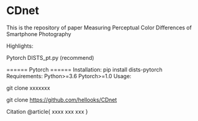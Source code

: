 # CDnet

This is the repository of paper Measuring Perceptual Color Differences of Smartphone Photography

Highlights:


Pytorch DISTS_pt.py (recommend)

====== Pytorch ======
Installation:
pip install dists-pytorch
Requirements:
Python>=3.6
Pytorch>=1.0
Usage:

git clone xxxxxxx

git clone https://github.com/hellooks/CDnet



Citation
@article{
xxxx
xxx
xxx
}
